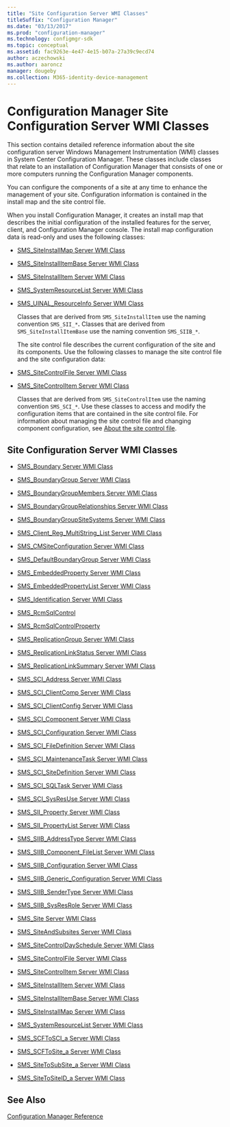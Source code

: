 ```yaml
---
title: "Site Configuration Server WMI Classes"
titleSuffix: "Configuration Manager"
ms.date: "03/13/2017"
ms.prod: "configuration-manager"
ms.technology: configmgr-sdk
ms.topic: conceptual
ms.assetid: fac9263e-4e47-4e15-b07a-27a39c9ecd74
author: aczechowski
ms.author: aaroncz
manager: dougeby
ms.collection: M365-identity-device-management
---
```

# Configuration Manager Site Configuration Server WMI Classes
This section contains detailed reference information about the site configuration server Windows Management Instrumentation (WMI) classes in System Center Configuration Manager. These classes include classes that relate to an installation of Configuration Manager that consists of one or more computers running the Configuration Manager components.  

 You can configure the components of a site at any time to enhance the management of your site. Configuration information is contained in the install map and the site control file.  

 When you install Configuration Manager, it creates an install map that describes the initial configuration of the installed features for the server, client, and Configuration Manager console. The install map configuration data is read-only and uses the following classes:  

- [SMS_SiteInstallMap Server WMI Class](../../../../../develop/reference/core/servers/configure/sms_siteinstallmap-server-wmi-class.md)  

- [SMS_SiteInstallItemBase Server WMI Class](../../../../../develop/reference/core/servers/configure/sms_siteinstallitembase-server-wmi-class.md)  

- [SMS_SiteInstallItem Server WMI Class](../../../../../develop/reference/core/servers/configure/sms_siteinstallitem-server-wmi-class.md)  

- [SMS_SystemResourceList Server WMI Class](../../../../../develop/reference/core/servers/configure/sms_systemresourcelist-server-wmi-class.md)  

- [SMS_UINAL_ResourceInfo Server WMI Class](../../../../../develop/reference/misc/sms_uinal_resourceinfo-server-wmi-class.md)  

  Classes that are derived from `SMS_SiteInstallItem` use the naming convention `SMS_SII_*`**.** Classes that are derived from `SMS_SiteInstallItemBase` use the naming convention `SMS_SIIB_*`.  

  The site control file describes the current configuration of the site and its components. Use the following classes to manage the site control file and the site configuration data:  

- [SMS_SiteControlFile Server WMI Class](../../../../../develop/reference/core/servers/configure/sms_sitecontrolfile-server-wmi-class.md)  

- [SMS_SiteControlItem Server WMI Class](../../../../../develop/reference/core/servers/configure/sms_sitecontrolitem-server-wmi-class.md)  

  Classes that are derived from `SMS_SiteControlItem` use the naming convention `SMS_SCI_*`. Use these classes to access and modify the configuration items that are contained in the site control file. For information about managing the site control file and changing component configuration, see [About the site control file](/sccm/develop/core/understand/about-the-configuration-manager-site-control-file).  

## Site Configuration Server WMI Classes  

-   [SMS_Boundary Server WMI Class](../../../../../develop/reference/core/servers/configure/sms_boundary-server-wmi-class.md)  

-   [SMS_BoundaryGroup Server WMI Class](../../../../../develop/reference/core/servers/configure/sms_boundarygroup-server-wmi-class.md)  

-   [SMS_BoundaryGroupMembers Server WMI Class](../../../../../develop/reference/core/servers/configure/sms_boundarygroupmembers-server-wmi-class.md)  

-   [SMS_BoundaryGroupRelationships Server WMI Class](../../../../../develop/reference/core/servers/configure/sms-boundarygrouprelationships-server-wmi-class.md)

-   [SMS_BoundaryGroupSiteSystems Server WMI Class](../../../../../develop/reference/core/servers/configure/sms_boundarygroupsitesystems-server-wmi-class.md)  

-   [SMS_Client_Reg_MultiString_List Server WMI Class](../../../../../develop/reference/core/servers/configure/sms_client_reg_multistring_list-server-wmi-class.md)  

-   [SMS_CMSiteConfiguration Server WMI Class](../../../../../develop/reference/core/servers/configure/sms_cmsiteconfiguration-server-wmi-class.md)  

-   [SMS_DefaultBoundaryGroup Server WMI Class](../../../../../develop/reference/core/servers/configure/sms-defaultboundarygroup-server-wmi-class.md)

-   [SMS_EmbeddedProperty Server WMI Class](../../../../../develop/reference/core/servers/configure/sms_embeddedproperty-server-wmi-class.md)  

-   [SMS_EmbeddedPropertyList Server WMI Class](../../../../../develop/reference/core/servers/configure/sms_embeddedpropertylist-server-wmi-class.md)  

-   [SMS_Identification Server WMI Class](../../../../../develop/reference/core/servers/configure/sms_identification-server-wmi-class.md)  

-   [SMS_RcmSqlControl](../../../../../develop/reference/core/servers/configure/sms_rcmsqlcontrol-server-wmi-class.md)  

-   [SMS_RcmSqlControlProperty](../../../../../develop/reference/core/servers/configure/sms_rcmsqlcontrolproperty-server-wmi-class.md)  

-   [SMS_ReplicationGroup Server WMI Class](../../../../../develop/reference/core/servers/configure/sms_replicationgroup-server-wmi-class.md)  

-   [SMS_ReplicationLinkStatus Server WMI Class](../../../../../develop/reference/core/servers/configure/sms_replicationlinkstatus-server-wmi-class.md)  

-   [SMS_ReplicationLinkSummary Server WMI Class](../../../../../develop/reference/core/servers/configure/sms_replicationlinksummary-server-wmi-class.md)  

-   [SMS_SCI_Address Server WMI Class](../../../../../develop/reference/core/servers/configure/sms_sci_address-server-wmi-class.md)  

-   [SMS_SCI_ClientComp Server WMI Class](../../../../../develop/reference/core/servers/configure/sms_sci_clientcomp-server-wmi-class.md)  

-   [SMS_SCI_ClientConfig Server WMI Class](../../../../../develop/reference/core/servers/configure/sms_sci_clientconfig-server-wmi-class.md)  

-   [SMS_SCI_Component Server WMI Class](../../../../../develop/reference/core/servers/configure/sms_sci_component-server-wmi-class.md)  

-   [SMS_SCI_Configuration Server WMI Class](../../../../../develop/reference/core/servers/configure/sms_sci_configuration-server-wmi-class.md)  

-   [SMS_SCI_FileDefinition Server WMI Class](../../../../../develop/reference/core/servers/configure/sms_sci_filedefinition-server-wmi-class.md)  

-   [SMS_SCI_MaintenanceTask Server WMI Class](../../../../../develop/reference/core/servers/configure/sms_sci_maintenancetask-server-wmi-class.md)  

-   [SMS_SCI_SiteDefinition Server WMI Class](../../../../../develop/reference/core/servers/configure/sms_sci_sitedefinition-server-wmi-class.md)  

-   [SMS_SCI_SQLTask Server WMI Class](../../../../../develop/reference/core/servers/configure/sms_sci_sqltask-server-wmi-class.md)  

-   [SMS_SCI_SysResUse Server WMI Class](../../../../../develop/reference/core/servers/configure/sms_sci_sysresuse-server-wmi-class.md)  

-   [SMS_SII_Property Server WMI Class](../../../../../develop/reference/core/servers/configure/sms_sii_property-server-wmi-class.md)  

-   [SMS_SII_PropertyList Server WMI Class](../../../../../develop/reference/core/servers/configure/sms_sii_propertylist-server-wmi-class.md)  

-   [SMS_SIIB_AddressType Server WMI Class](../../../../../develop/reference/core/servers/configure/sms_siib_addresstype-server-wmi-class.md)  

-   [SMS_SIIB_Component_FileList Server WMI Class](../../../../../develop/reference/core/servers/configure/sms_siib_component_filelist-server-wmi-class.md)  

-   [SMS_SIIB_Configuration Server WMI Class](../../../../../develop/reference/core/servers/configure/sms_siib_configuration-server-wmi-class.md)  

-   [SMS_SIIB_Generic_Configuration Server WMI Class](../../../../../develop/reference/core/servers/configure/sms_siib_generic_configuration-server-wmi-class.md)  

-   [SMS_SIIB_SenderType Server WMI Class](../../../../../develop/reference/core/servers/configure/sms_siib_sendertype-server-wmi-class.md)  

-   [SMS_SIIB_SysResRole Server WMI Class](../../../../../develop/reference/core/servers/configure/sms_siib_sysresrole-server-wmi-class.md)  

-   [SMS_Site Server WMI Class](../../../../../develop/reference/core/servers/configure/sms_site-server-wmi-class.md)  

-   [SMS_SiteAndSubsites Server WMI Class](../../../../../develop/reference/core/servers/configure/sms_siteandsubsites-server-wmi-class.md)  

-   [SMS_SiteControlDaySchedule Server WMI Class](../../../../../develop/reference/core/servers/configure/sms_sitecontroldayschedule-server-wmi-class.md)  

-   [SMS_SiteControlFile Server WMI Class](../../../../../develop/reference/core/servers/configure/sms_sitecontrolfile-server-wmi-class.md)  

-   [SMS_SiteControlItem Server WMI Class](../../../../../develop/reference/core/servers/configure/sms_sitecontrolitem-server-wmi-class.md)  

-   [SMS_SiteInstallItem Server WMI Class](../../../../../develop/reference/core/servers/configure/sms_siteinstallitem-server-wmi-class.md)  

-   [SMS_SiteInstallItemBase Server WMI Class](../../../../../develop/reference/core/servers/configure/sms_siteinstallitembase-server-wmi-class.md)  

-   [SMS_SiteInstallMap Server WMI Class](../../../../../develop/reference/core/servers/configure/sms_siteinstallmap-server-wmi-class.md)  

-   [SMS_SystemResourceList Server WMI Class](../../../../../develop/reference/core/servers/configure/sms_systemresourcelist-server-wmi-class.md)  

-   [SMS_SCFToSCI_a Server WMI Class](../../../../../develop/reference/core/servers/configure/sms_scftosci_a-server-wmi-class.md)  

-   [SMS_SCFToSite_a Server WMI Class](../../../../../develop/reference/core/servers/configure/sms_scftosite_a-server-wmi-class.md)  

-   [SMS_SiteToSubSite_a Server WMI Class](../../../../../develop/reference/core/servers/configure/sms_sitetosubsite_a-server-wmi-class.md)  

-   [SMS_SiteToSiteID_a Server WMI Class](../../../../../develop/reference/core/servers/configure/sms_sitetositeid_a-server-wmi-class.md)  

## See Also  
 [Configuration Manager Reference](../../../../../develop/reference/configuration-manager-reference.md)
